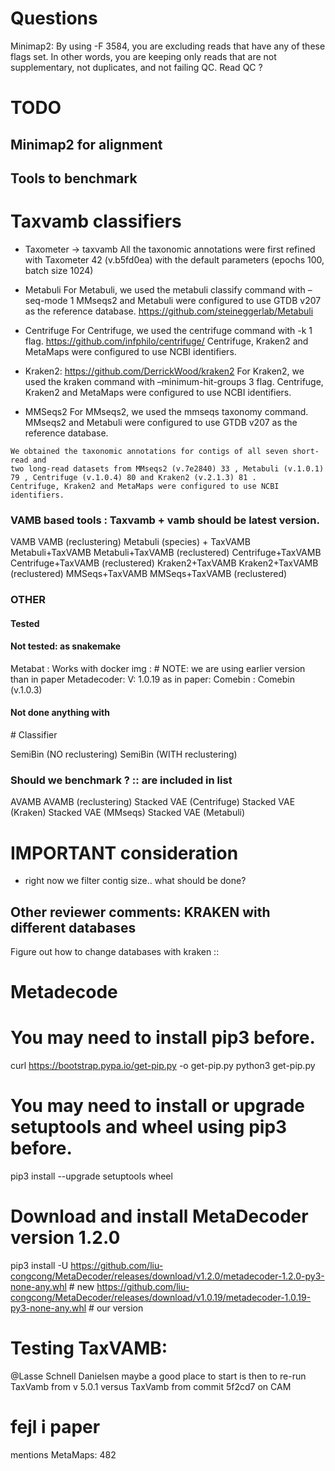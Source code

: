 # Questions
Minimap2: By using -F 3584, you are excluding reads that have any of these flags set. In other words, you are keeping only reads that are not supplementary, not duplicates, and not failing QC.
Read QC ? 

# TODO
## Minimap2 for alignment


## Tools to benchmark
# Taxvamb classifiers
- Taxometer -> taxvamb
All the taxonomic annotations were first refined with Taxometer 42 (v.b5fd0ea) with the default parameters (epochs 100, batch size 1024)

- Metabuli
For Metabuli, we used the metabuli classify command with –seq-mode 1
MMseqs2 and Metabuli were configured to use GTDB v207 as the reference database. 
https://github.com/steineggerlab/Metabuli
- Centrifuge
For Centrifuge, we used the centrifuge command with -k 1 flag. 
https://github.com/infphilo/centrifuge/
Centrifuge, Kraken2 and MetaMaps were configured to use NCBI identifiers. 
- Kraken2: https://github.com/DerrickWood/kraken2
For Kraken2, we used the kraken command with –minimum-hit-groups 3 flag. 
Centrifuge, Kraken2 and MetaMaps were configured to use NCBI identifiers. 
- MMSeqs2
For MMseqs2, we used the mmseqs taxonomy command. 
MMseqs2 and Metabuli were configured to use GTDB v207 as the reference database. 
```
We obtained the taxonomic annotations for contigs of all seven short-read and
two long-read datasets from MMseqs2 (v.7e2840) 33 , Metabuli (v.1.0.1) 79 , Centrifuge (v.1.0.4) 80 and Kraken2 (v.2.1.3) 81 . 
Centrifuge, Kraken2 and MetaMaps were configured to use NCBI identifiers. 
```

### VAMB based tools : Taxvamb + vamb should be latest version.
VAMB
VAMB (reclustering)
Metabuli (species) + TaxVAMB
Metabuli+TaxVAMB
Metabuli+TaxVAMB (reclustered)
Centrifuge+TaxVAMB
Centrifuge+TaxVAMB (reclustered)
Kraken2+TaxVAMB
Kraken2+TaxVAMB (reclustered)
MMSeqs+TaxVAMB
MMSeqs+TaxVAMB (reclustered)

### OTHER
#### Tested
#### Not tested: as snakemake
Metabat : Works with docker img : # NOTE: we are using earlier version than in paper
Metadecoder: V: 1.0.19 as in paper: 
Comebin :  Comebin (v.1.0.3)
#### Not done anything with
<!-- Metabuli --> # Classifier
SemiBin (NO reclustering)
SemiBin (WITH reclustering)

### Should we benchmark ? :: are included in list
AVAMB
AVAMB (reclustering)
Stacked VAE (Centrifuge)
Stacked VAE (Kraken)
Stacked VAE (MMseqs)
Stacked VAE (Metabuli)

# IMPORTANT consideration
- right now we filter contig size.. what should be done? 

## Other reviewer comments: KRAKEN with different databases
Figure out how to change databases with kraken :: 

# Metadecode
  # You may need to install pip3 before. #
  curl https://bootstrap.pypa.io/get-pip.py -o get-pip.py
  python3 get-pip.py

  # You may need to install or upgrade setuptools and wheel using pip3 before. #
  pip3 install --upgrade setuptools wheel

  # Download and install MetaDecoder version 1.2.0 #
  pip3 install -U https://github.com/liu-congcong/MetaDecoder/releases/download/v1.2.0/metadecoder-1.2.0-py3-none-any.whl # new
  https://github.com/liu-congcong/MetaDecoder/releases/download/v1.0.19/metadecoder-1.0.19-py3-none-any.whl # our version

# Testing TaxVAMB:
  @Lasse Schnell Danielsen
   maybe a good place to start is then to re-run TaxVamb from v 5.0.1 versus TaxVamb from commit 5f2cd7 on CAM

# fejl i paper
mentions MetaMaps: 482

